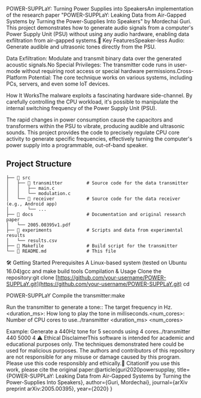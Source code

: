 POWER-SUPPLaY: Turning Power Supplies into SpeakersAn implementation of the research paper "POWER-SUPPLaY: Leaking Data from Air-Gapped Systems by Turning the Power-Supplies Into Speakers" by Mordechai Guri. This project demonstrates how to generate audio signals from a computer's Power Supply Unit (PSU) without using any audio hardware, enabling data exfiltration from air-gapped systems.🚀 Key FeaturesSpeaker-less Audio: Generate audible and ultrasonic tones directly from the PSU.

Data Exfiltration: Modulate and transmit binary data over the generated acoustic signals.No Special Privileges: The transmitter code runs in user-mode without requiring root access or special hardware permissions.Cross-Platform Potential: The core technique works on various systems, including PCs, servers, and even some IoT devices.

How It WorksThe malware exploits a fascinating hardware side-channel. By carefully controlling the CPU workload, it's possible to manipulate the internal switching frequency of the Power Supply Unit (PSU). 

The rapid changes in power consumption cause the capacitors and transformers within the PSU to vibrate, producing audible and ultrasonic sounds. This project provides the code to precisely regulate CPU core activity to generate specific frequencies, effectively turning the computer's power supply into a programmable, out-of-band speaker.

## Project Structure

```text
├── 📁 src
│   ├── 📁 transmitter         # Source code for the data transmitter
│   │   ├── main.c
│   │   └── modulation.c
│   └── 📁 receiver            # Source code for the data receiver (e.g., Android app)
│       └── ...
├── 📁 docs                    # Documentation and original research paper
│   └── 2005.00395v1.pdf
├── 📁 experiments             # Scripts and data from experimental results
│   └── results.csv
├── 📄 Makefile                # Build script for the transmitter
└── 📄 README.md               # This file
```
🛠️ Getting Started
Prerequisites
A Linux-based system (tested on Ubuntu 16.04)gcc and make build tools
Compilation & Usage
Clone the repository:git clone [https://github.com/your-username/POWER-SUPPLaY.git](https://github.com/your-username/POWER-SUPPLaY.git)
cd 

POWER-SUPPLaY
Compile the transmitter:make

Run the transmitter to generate a tone:<frequency>: The target frequency in Hz.<duration_ms>: How long to play the tone in milliseconds.<num_cores>: Number of CPU cores to use../transmitter <frequency> <duration_ms> <num_cores>


Example: Generate a 440Hz tone for 5 seconds using 4 cores../transmitter 440 5000 4
⚠️ Ethical DisclaimerThis software is intended for academic and educational purposes only. The techniques demonstrated here could be used for malicious purposes. The authors and contributors of this repository are not responsible for any misuse or damage caused by this program. Please use this code responsibly and ethically.📜 CitationIf you use this work, please cite the original paper:@article{guri2020powersupplay,
  title={POWER-SUPPLaY: Leaking Data from Air-Gapped Systems by Turning the Power-Supplies Into Speakers},
  author={Guri, Mordechai},
  journal={arXiv preprint arXiv:2005.00395},
  year={2020}
}
